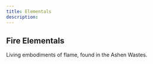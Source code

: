 ```yaml
---
title: Elementals
description:
---
```


## Fire Elementals

Living embodiments of flame, found in the Ashen Wastes.
